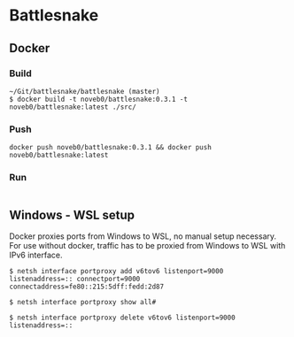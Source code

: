 # Battlesnake

## Docker

### Build

```
~/Git/battlesnake/battlesnake (master)
$ docker build -t noveb0/battlesnake:0.3.1 -t noveb0/battlesnake:latest ./src/
```

### Push

```
docker push noveb0/battlesnake:0.3.1 && docker push noveb0/battlesnake:latest
```

### Run 

```

```

## Windows - WSL setup
Docker proxies ports from Windows to WSL, no manual setup necessary.
For use without docker, traffic has to be proxied from Windows to WSL with IPv6 interface.

```
$ netsh interface portproxy add v6tov6 listenport=9000 listenaddress=:: connectport=9000 connectaddress=fe80::215:5dff:fedd:2d87

$ netsh interface portproxy show all#

$ netsh interface portproxy delete v6tov6 listenport=9000 listenaddress=::
```